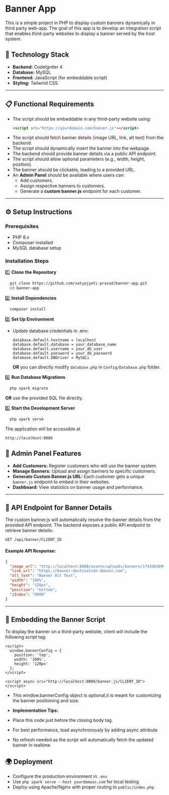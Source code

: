 # Banner App

This is a simple project in PHP to display custom banners dynamically in third party web-app.
The goal of this app is to develop an integration script that enables third-party websites to display a banner served by the host system.

## 🚀 Technology Stack

- **Backend:** CodeIgniter 4
- **Database:** MySQL
- **Frontend:** JavaScript (for embeddable script)
- **Styling:** Tailwind CSS

---

## 📋 Functional Requirements

- The script should be embeddable in any third-party website using:
  ```html
  <script src="https://yourdomain.com/banner.js"></script>
  ```
- The script should fetch banner details (image URL, link, alt text) from the backend.
- The script should dynamically insert the banner into the webpage.
- The backend should provide banner details via a public API endpoint.
- The script should allow optional parameters (e.g., width, height, position).
- The banner should be clickable, leading to a provided URL.
- An **Admin Panel** should be available where users can:
  - Add customers.
  - Assign respective banners to customers.
  - Generate a **custom banner.js** endpoint for each customer.

---

## ⚙️ Setup Instructions

### Prerequisites

- PHP 8.x
- Composer installed
- MySQL database setup

### Installation Steps

1️⃣ **Clone the Repository**

```sh
  git clone https://github.com/satyajyoti-prasad/banner-app.git
  cd banner-app
```

2️⃣ **Install Dependencies**

```sh
  composer install
```

3️⃣ **Set Up Environment**

- Update database credentials in .env:

  ```
  database.default.hostname = localhost
  database.default.database = your_database_name
  database.default.username = your_db_user
  database.default.password = your_db_password
  database.default.DBDriver = MySQLi

  ```

  **OR** you can directly modify `database.php` in `Config/Database.php` folder.

4️⃣ **Run Database Migrations**

```sh
  php spark migrate
```

**OR** use the provided SQL file directly.

5️⃣ **Start the Development Server**

```sh
  php spark serve
```

The application will be accessible at

```
http://localhost:8080
```

## 📂 Admin Panel Features

- **Add Customers:** Register customers who will use the banner system.
- **Manage Banners:** Upload and assign banners to specific customers.
- **Generate Custom Banner.js URL:** Each customer gets a unique `banner.js` endpoint to embed in their websites.
- **Dashboard:** View statistics on banner usage and performance.

---

## 🔗 API Endpoint for Banner Details

The custom banner.js will automatically resolve the banner details from the provided API endpoint.
The backend exposes a public API endpoint to retrieve banner details:

```
GET /api/banner/CLIENT_ID
```

#### Example API Response:

```json
{
  "image_url": "http://localhost:8080/assets/uploads/banners/1743403099_bf376cab008d8b02ea8e.png",
  "link_url": "https://banner-destination-domain.com",
  "alt_text": "Banner Alt Text",
  "width": "100%",
  "height": "120px",
  "position": "bottom",
  "zIndex": "9999"
}
```

---

## 🎯 Embedding the Banner Script

To display the banner on a third-party website, client will include the following script tag:

```
<script>
  window.bannerConfig = {
    position: 'top',
    width: '100%',
    height: '120px'
  };
</script>
```

```
<script async src="http://localhost:8080/banner.js/CLIENT_ID"></script>
```

- This window.bannerConfig object is optional,it is meant for customizing the banner positioning and size.

- **Implementation Tips:**
- Place this code just before the closing body tag.
- For best performance, load asynchronously by adding async attribute
- No refresh needed as the script will automatically fetch the updated banner in realtime

## 🌍 Deployment

- Configure the production environment in `.env`
- Use `php spark serve --host yourdomain.com` for local testing
- Deploy using Apache/Nginx with proper routing to `public/index.php`
